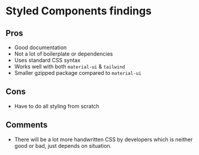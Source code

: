 # Styled Components findings

## Pros

- Good documentation
- Not a lot of boilerplate or dependencies
- Uses standard CSS syntax
- Works well with both `material-ui` & `tailwind`
- Smaller gzipped package compared to `material-ui`

## Cons

- Have to do all styling from scratch

## Comments

- There will be a lot more handwritten CSS by developers which is neither good or bad, just depends on situation.
